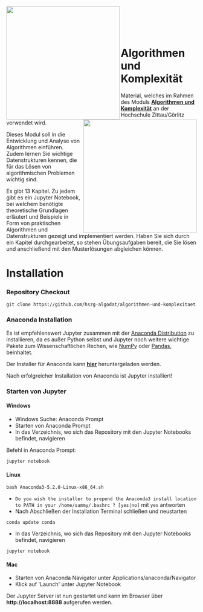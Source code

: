 
<img align="left" width="300" src="http://unternehmerverband-auv.de/fileadmin/user_upload/csm_HZG_Logo_100_RGB_11eefdbf4a.png"/>
<img align="right" width="300" src="http://www.hszg.de/fileadmin/template/HSZG/imgs/logo/Logo-F-EI.gif"/>

<br>
<br>
<br>
<br>

# Algorithmen und Komplexität

Material, welches im Rahmen des Moduls **[Algorithmen und Komplexität](https://web1.hszg.de/modulkatalog/index.php?mid=3532&uid=11&uidaus=11&uid1=11&start=0&activTopic=4&activNav=5&letter=w&kennz=ausgabe&y=1)** an der Hochschule Zittau/Görlitz verwendet wird.

Dieses Modul soll in die Entwicklung und Analyse von Algorithmen einführen. Zudem lernen Sie wichtige Datenstrukturen kennen, die für das Lösen von algorithmischen Problemen wichtig sind.

Es gibt 13 Kapitel. Zu jedem gibt es ein Jupyter Notebook, bei welchem benötigte theoretische Grundlagen erläutert und Beispiele in Form von praktischen Algorithmen und Datenstrukturen gezeigt und implementiert werden. Haben Sie sich durch ein Kapitel durchgearbeitet, so stehen Übungsaufgaben bereit, die Sie lösen und anschließend mit den Musterlösungen abgleichen können.

# Installation

### Repository Checkout

```
git clone https://github.com/hszg-algodat/algorithmen-und-komplexitaet
```

### Anaconda Installation

Es ist empfehlenswert Jupyter zusammen mit der [Anaconda Distribution](https://www.anaconda.com/download/) zu 
installieren, da es außer Python selbst und Jupyter noch weitere wichtige Pakete zum Wissenschaftlichen Rechen, wie 
[NumPy](http://www.numpy.org/) oder [Pandas](https://pandas.pydata.org/), beinhaltet.

Der Installer für Anaconda kann **[hier](https://www.anaconda.com/download/)** heruntergeladen werden.

Nach erfolgreicher Installation von Anaconda ist Jupyter installiert!

### Starten von Jupyter

#### Windows

- Windows Suche: Anaconda Prompt
- Starten von Anaconda Prompt
- In das Verzeichnis, wo sich das Repository mit den Jupyter Notebooks befindet, navigieren 

Befehl in Anaconda Prompt:
```
jupyter notebook
```

#### Linux

```
bash Anaconda3-5.2.0-Linux-x86_64.sh
```
- `Do you wish the installer to prepend the Anaconda3 install location
  to PATH in your /home/sammy/.bashrc ? [yes|no]` mit `yes` antworten
- Nach Abschließen der Installation Terminal schließen und neustarten

```
conda update conda
```

- In das Verzeichnis, wo sich das Repository mit den Jupyter Notebooks befindet, navigieren 

```
jupyter notebook
```

#### Mac

- Starten von Anaconda Navigator unter Applications/anaconda/Navigator
- Klick auf 'Launch' unter Jupyter Notebook


Der Jupyter Server ist nun gestartet und kann im Browser über **http://localhost:8888** aufgerufen werden.


